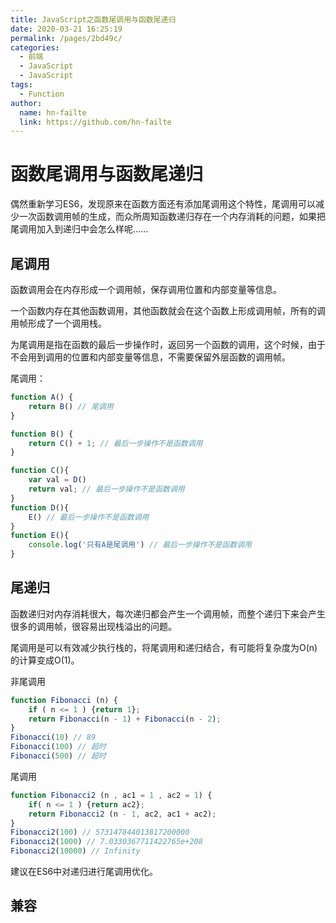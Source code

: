 ```yaml
---
title: JavaScript之函数尾调用与函数尾递归
date: 2020-03-21 16:25:19
permalink: /pages/2bd49c/
categories:
  - 前端
  - JavaScript
  - JavaScript
tags:
  - Function
author:
  name: hn-failte
  link: https://github.com/hn-failte
---
```


# 函数尾调用与函数尾递归

偶然重新学习ES6，发现原来在函数方面还有添加尾调用这个特性，尾调用可以减少一次函数调用帧的生成，而众所周知函数递归存在一个内存消耗的问题，如果把尾调用加入到递归中会怎么样呢......

## 尾调用

函数调用会在内存形成一个调用帧，保存调用位置和内部变量等信息。

一个函数内存在其他函数调用，其他函数就会在这个函数上形成调用帧，所有的调用帧形成了一个调用栈。

为尾调用是指在函数的最后一步操作时，返回另一个函数的调用，这个时候，由于不会用到调用的位置和内部变量等信息，不需要保留外层函数的调用帧。

尾调用：
```js
function A() {
    return B() // 尾调用
}

function B() {
    return C() + 1; // 最后一步操作不是函数调用
}

function C(){
    var val = D()
    return val; // 最后一步操作不是函数调用
}
function D(){
    E() // 最后一步操作不是函数调用
}
function E(){
    console.log('只有A是尾调用') // 最后一步操作不是函数调用
}
```

## 尾递归

函数递归对内存消耗很大，每次递归都会产生一个调用帧，而整个递归下来会产生很多的调用帧，很容易出现栈溢出的问题。

尾调用是可以有效减少执行栈的，将尾调用和递归结合，有可能将复杂度为O(n)的计算变成O(1)。

非尾调用
```js
function Fibonacci (n) {
    if ( n <= 1 ) {return 1};
    return Fibonacci(n - 1) + Fibonacci(n - 2);
}
Fibonacci(10) // 89
Fibonacci(100) // 超时
Fibonacci(500) // 超时
```
尾调用
```js
function Fibonacci2 (n , ac1 = 1 , ac2 = 1) {
    if( n <= 1 ) {return ac2};
    return Fibonacci2 (n - 1, ac2, ac1 + ac2);
}
Fibonacci2(100) // 573147844013817200000
Fibonacci2(1000) // 7.0330367711422765e+208
Fibonacci2(10000) // Infinity
```

建议在ES6中对递归进行尾调用优化。

## 兼容
